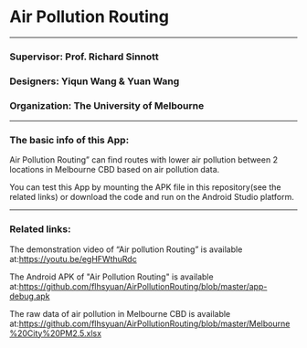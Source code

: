 # Air Pollution Routing
---------------------------------------------
### Supervisor: Prof. Richard Sinnott
### Designers: Yiqun Wang & Yuan Wang
### Organization: The University of Melbourne
---------------------------------------------
### The basic info of this App: 
 Air Pollution Routing” can find routes with lower air pollution between 2 locations in Melbourne CBD based on air pollution data.

You can test this App by mounting the APK file in this repository(see the related links) or download the code and run on the Android Studio platform.

---------------------------------------------
### Related links: 
The demonstration video of “Air pollution Routing” is available at:https://youtu.be/egHFWthuRdc

The Android APK of "Air Pollution Routing" is available at:https://github.com/flhsyuan/AirPollutionRouting/blob/master/app-debug.apk

The raw data of air pollution in Melbourne CBD is available at:https://github.com/flhsyuan/AirPollutionRouting/blob/master/Melbourne%20City%20PM2.5.xlsx
